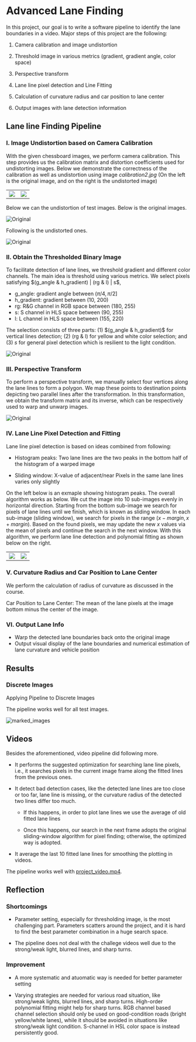 # Advanced Lane Finding

In this project, our goal is to write a software pipeline to identify the lane boundaries in a video. Major steps of this project are the following:

1. Camera calibration and image undistortion

2. Threshold image in various metrics (gradient, gradient angle, color space)

3. Perspective transform

4. Lane line pixel detection and Line Fitting

5. Calculation of curvature radius and car position to lane center

6. Output images with lane detection information



## Lane line Finding Pipeline

### I. Image Undistortion based on Camera Calibration

With the given chessboard images, we perform camera calibration. This step provides us the calibration matrix and distortion coefficients used for undistorting images. Below we demonstrate the correctness of the calibration as well as undistortion using image *calibration2.jpg* (On the left is the original image, and on the right is the undistorted image)

<table>
    <tr>
        <td><img src="./output_images/calibration2.jpg"></td>
        <td><img src="./output_images/calibration2_undistorted.jpg"></td>
    </tr>
</table>

Below we can the undistortion of test images. Below is the original images. 

![Original](./resources/original.png)

Following is the undistorted ones. 

![Original](./resources/undistorted.png)


### II. Obtain the Thresholded Binary Image

To facilitate detection of lane lines, we threshold gradient and different color channels. The main idea is threshold using various metrics. We select pixels satisfying $(g_angle & h_gradient) | (rg & l) | s$, 

* g_angle: gradient angle between ($\pi/4, \pi/2$] 
* h_gradient: gradient between (10, 200) 
* rg: R&G channel in RGB space between (180, 255)
* s: S channel in HLS space between (90, 255)
* l: L channel in HLS space between (155, 220)

The selection consists of three parts: (1) $(g_angle & h_gradient)$ for vertical lines detection; (2) (rg & l) for yellow and white color selection; and (3) $s$ for general pixel detection which is resilient to the light condition. 

![Original](./resources/thresholded.png)


### III. Perspective Transform

To perform a perspective transform, we manually select four vertices along the lane lines to form a polygon. We map these points to destination points depicting two parallel lines after the transformation. In this transformation, we obtain the transform matrix and its inverse, which can be respectively used to warp and unwarp images. 

![Original](./output_images/perspective_transform.jpg)

### IV. Lane Line Pixel Detection and Fitting

Lane line pixel detection is based on ideas combined from following:
    
* Histogram peaks: Two lane lines are the two peaks in the bottom half of the histogram of a warped image

* Sliding window: X-value of adjacent/near Pixels in the same lane lines varies only slightly

On the left below is an exmaple showing histogram peaks. The overall algorithm works as below. We cut the image into 10 sub-images evenly in horizontal direction. Starting from the bottom sub-image we search for pixels of lane lines until we finish, which is known as sliding window. In each sub-image (sliding window), we search for pixels in the range ($x - margin, x+ margin$). Based on the found pixels, we may update the new $x$ values via the mean of pixels and continue the search in the next window. With this algorithm, we perform lane line detection and polynomial fitting as shown below on the right. 

<table>
    <tr>
        <td><img src="./resources/histogram.png"></td>
        <td><img src="./resources/fit.png"></td>
    </tr>
</table>

### V. Curvature Radius and Car Position to Lane Center 

We perform the calculation of radius of curvature as discussed in the course. 

Car Position to Lane Center: The mean of the lane pixels at the image bottom minus the center of the image. 

### VI. Output Lane Info

* Warp the detected lane boundaries back onto the original image
* Output visual display of the lane boundaries and numerical estimation of lane curvature and vehicle position



## Results

### Discrete Images

Applying Pipeline to Discrete Images

The pipeline works well for all test images. 

![marked_images](./output_images/images_marked.jpg)


## Videos

Besides the aforementioned, video pipeline did following more. 

* It performs the suggested optimization for searching lane line pixels, i.e., it searches pixels in the current image frame along the fitted lines from the previous ones. 

* It detect bad detection cases, like the detected lane lines are too close or too far, lane line is missing, or the curvature radius of the detected two lines differ too much. 
    
    * If this happens, in order to plot lane lines we use the average of old fitted lane lines
    
    * Once this happens, our search in the next frame adopts the original sliding-window algorithm for pixel finding; otherwise, the optimized way is adopted. 

* It average the last 10 fitted lane lines for smoothing the plotting in videos. 

The pipeline works well with [project_video.mp4](./output_videos/project_video.mp4). 



## Reflection

### Shortcomings

* Parameter setting, especially for thresholding image, is the most challenging part. Parameters scatters around the project, and it is hard to find the best parameter combination in a huge search space. 

* The pipeline does not deal with the challege videos well due to the strong/weak light, blurred lines, and sharp turns. 

### Improvement

* A more systematic and atuomatic way is needed for better parameter setting

* Varying strategies are needed for various road situation, like strong/weak lights, blurred lines, and sharp turns. High-order polynomial fitting might help for sharp turns. RGB channel based channel selection should only be used on good-condition roads (bright yellow/white lanes), while it should be avoided in situations like strong/weak light condition. S-channel in HSL color space is instead persistently good. 
